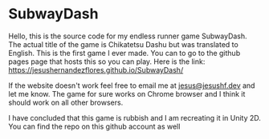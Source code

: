 # SubwayDash

Hello, this is the source code for my endless runner game SubwayDash. The actual title of the game is Chikatetsu Dashu but was translated to English. This is the first game I ever made. You can to go to the github pages page that hosts this so you can play. Here is the link: https://jesushernandezflores.github.io/SubwayDash/

If the website doesn't work feel free to email me at jesus@jesushf.dev and let me know. The game for sure works on Chrome browser and I think it should work on all other browsers. 

I have concluded that this game is rubbish and I am recreating it in Unity 2D. You can find the repo on this github account as well

